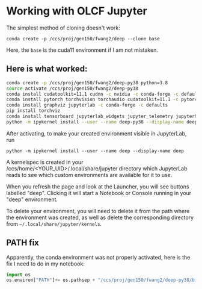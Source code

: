 

# Working with OLCF Jupyter

The simplest method of cloning doesn't work:

    conda create -p /ccs/proj/gen150/fwang2/deep --clone base

Here, the `base` is the cuda11 environment if I am not mistaken.



## Here is what worked:

```bash
conda create -p /ccs/proj/gen150/fwang2/deep-py38 python=3.8
source activate /ccs/proj/gen150/fwang2/deep-py38
conda install cudatoolkit=11.1 cudnn -c nvidia -c conda-forge -c defaults
conda install pytorch torchvision torchaudio cudatoolkit=11.1 -c pytorch-lts -c nvidia
conda install graphviz jupyterlab -c conda-forge -c defaults
pip install torchviz
conda install tensorboard jupyterlab_widgets jupyter_telemetry jupyterhub-base jupyter-server-proxy jupyterhub jupyter_bokeh
python -m ipykernel install --user --name deep-py38 --display-name deep-py38
```



After activating, to make your created environment visible in JupyterLab, run 

    python -m ipykernel install --user --name deep --display-name deep 
    
A kernelspec is created in your /ccs/home/<YOUR_UID>/.local/share/jupyter directory which JupyterLab reads to see which custom environments are available for it to use.


When you refresh the page and look at the Launcher, you will see buttons labelled "deep". Clicking it will start a Notebook or Console running in your "deep" environment.


To delete your environment, you will need to delete it from the path where the environment was created, as well as delete the corresponding directory from `~/.local/share/jupyter/kernels`.


## PATH fix

Apparently, the conda environment was not properly activated, here is the fix I need to do in my notebook:

```python
import os
os.environ["PATH"]+= os.pathsep + "/ccs/proj/gen150/fwang2/deep-py38/bin"
```
